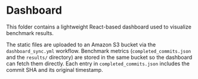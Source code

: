# Dashboard

This folder contains a lightweight React-based dashboard used to visualize benchmark results.

The static files are uploaded to an Amazon S3 bucket via the `dashboard_sync.yml` workflow.
Benchmark metrics (`completed_commits.json` and the `results/` directory) are stored in the same bucket so the dashboard can fetch them directly. Each entry in
`completed_commits.json` includes the commit SHA and its original timestamp.

